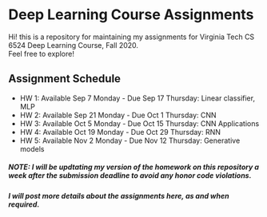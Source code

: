 # Deep Learning Course Assignments
Hi! this is a repository for maintaining my assignments for Virginia Tech CS 6524 Deep Learning Course, Fall 2020.  
Feel free to explore!

## Assignment Schedule
* HW 1: Available Sep 7 Monday - Due Sep 17 Thursday: Linear classifier, MLP
* HW 2: Available Sep 21 Monday - Due Oct 1 Thursday: CNN
* HW 3: Available Oct 5 Monday - Due Oct 15 Thursday: CNN Applications
* HW 4: Available Oct 19 Monday - Due Oct 29 Thursday: RNN
* HW 5: Available Nov 2 Monday - Due Nov 12 Thursday: Generative models

##### NOTE: I will be updtating my version of the homework on this repository a week after the submission deadline to avoid any honor code violations.

##### I will post more details about the assignments here, as and when required.
